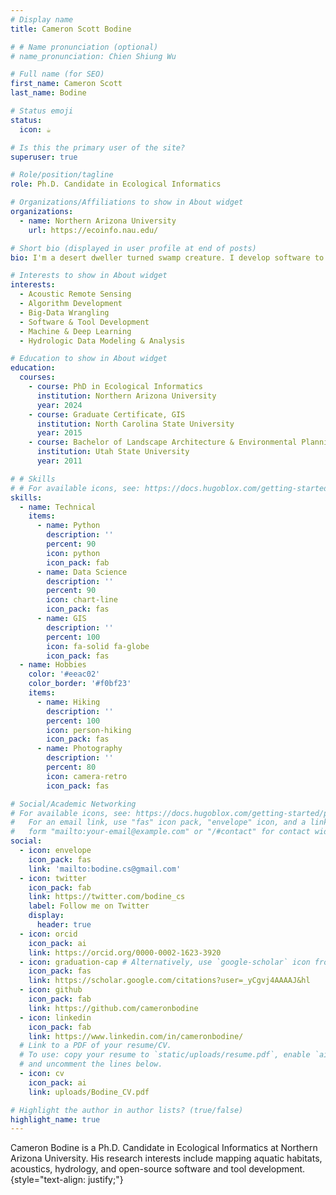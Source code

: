 ```yaml
---
# Display name
title: Cameron Scott Bodine

# # Name pronunciation (optional)
# name_pronunciation: Chien Shiung Wu

# Full name (for SEO)
first_name: Cameron Scott
last_name: Bodine

# Status emoji
status:
  icon: ☕️

# Is this the primary user of the site?
superuser: true

# Role/position/tagline
role: Ph.D. Candidate in Ecological Informatics

# Organizations/Affiliations to show in About widget
organizations:
  - name: Northern Arizona University
    url: https://ecoinfo.nau.edu/

# Short bio (displayed in user profile at end of posts)
bio: I'm a desert dweller turned swamp creature. I develop software to help aquatic critters & habitats.

# Interests to show in About widget
interests:
  - Acoustic Remote Sensing
  - Algorithm Development
  - Big-Data Wrangling
  - Software & Tool Development
  - Machine & Deep Learning
  - Hydrologic Data Modeling & Analysis

# Education to show in About widget
education:
  courses:
    - course: PhD in Ecological Informatics
      institution: Northern Arizona University
      year: 2024
    - course: Graduate Certificate, GIS
      institution: North Carolina State University
      year: 2015
    - course: Bachelor of Landscape Architecture & Environmental Planning
      institution: Utah State University
      year: 2011

# # Skills
# # For available icons, see: https://docs.hugoblox.com/getting-started/page-builder/#icons
skills:
  - name: Technical
    items:
      - name: Python
        description: ''
        percent: 90
        icon: python
        icon_pack: fab
      - name: Data Science
        description: ''
        percent: 90
        icon: chart-line
        icon_pack: fas
      - name: GIS
        description: ''
        percent: 100
        icon: fa-solid fa-globe
        icon_pack: fas
  - name: Hobbies
    color: '#eeac02'
    color_border: '#f0bf23'
    items:
      - name: Hiking
        description: ''
        percent: 100
        icon: person-hiking
        icon_pack: fas
      - name: Photography
        description: ''
        percent: 80
        icon: camera-retro
        icon_pack: fas

# Social/Academic Networking
# For available icons, see: https://docs.hugoblox.com/getting-started/page-builder/#icons
#   For an email link, use "fas" icon pack, "envelope" icon, and a link in the
#   form "mailto:your-email@example.com" or "/#contact" for contact widget.
social:
  - icon: envelope
    icon_pack: fas
    link: 'mailto:bodine.cs@gmail.com'
  - icon: twitter
    icon_pack: fab
    link: https://twitter.com/bodine_cs
    label: Follow me on Twitter
    display:
      header: true
  - icon: orcid
    icon_pack: ai
    link: https://orcid.org/0000-0002-1623-3920
  - icon: graduation-cap # Alternatively, use `google-scholar` icon from `ai` icon pack
    icon_pack: fas
    link: https://scholar.google.com/citations?user=_yCgvj4AAAAJ&hl
  - icon: github
    icon_pack: fab
    link: https://github.com/cameronbodine
  - icon: linkedin
    icon_pack: fab
    link: https://www.linkedin.com/in/cameronbodine/
  # Link to a PDF of your resume/CV.
  # To use: copy your resume to `static/uploads/resume.pdf`, enable `ai` icons in `params.yaml`,
  # and uncomment the lines below.
  - icon: cv
    icon_pack: ai
    link: uploads/Bodine_CV.pdf

# Highlight the author in author lists? (true/false)
highlight_name: true
---
```


Cameron Bodine is a Ph.D. Candidate in Ecological Informatics at Northern Arizona University. His research interests include mapping aquatic habitats, acoustics, hydrology, and open-source software and tool development.
{style="text-align: justify;"}
